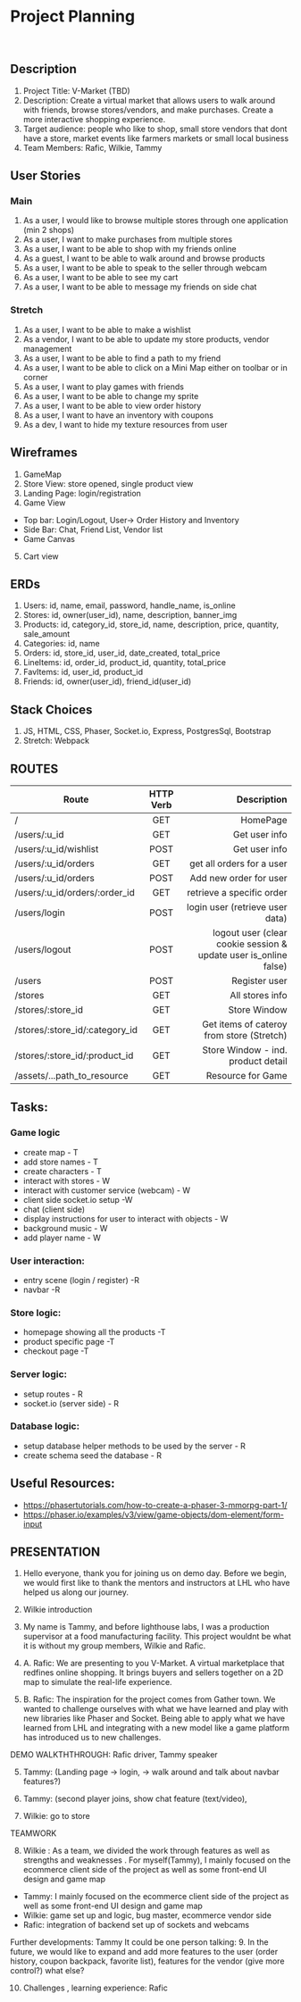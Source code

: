 # Project Planning

​
## Description
  1. Project Title: V-Market (TBD)
  2. Description: Create a virtual market that allows users to walk around with friends, browse stores/vendors, and make purchases. Create a more interactive shopping experience.
  3. Target audience: people who like to shop, small store vendors 
  that dont have a store, market events like farmers markets or
  small local business
  4. Team Members: Rafic, Wilkie, Tammy
​
## User Stories
### Main
  1. As a user, I would like to browse multiple stores through one application (min 2 shops)
  2. As a user, I want to make purchases from multiple stores
  3. As a user, I want to be able to shop with my friends online
  4. As a guest, I want to be able to walk around and browse products
  5. As a user, I want to be able to speak to the seller through webcam
  6. As a user, I want to be able to see my cart
  7. As a user, I want to be able to message my friends on side chat
​ 
### Stretch
  1. As a user, I want to be able to make a wishlist
  2. As a vendor, I want to be able to update my store products, vendor management
  3. As a user, I want to be able to find a path to my friend 
  4. As a user, I want to be able to click on a Mini Map either on toolbar or in corner
  5. As a user, I want to play games with friends
  6. As a user, I want to be able to change my sprite
  7. As a user, I want to be able to view order history
  8. As a user, I want to have an inventory with coupons
  9. As a dev, I want to hide my texture resources from user 


## Wireframes
  1. GameMap
  2. Store View: store opened, single product view
  3. Landing Page: login/registration
  4. Game View
  - Top bar: Login/Logout, User-> Order History and Inventory
  - Side Bar: Chat, Friend List, Vendor list
  - Game Canvas
  5. Cart view
​
## ERDs
  1. Users: id, name, email, password, handle_name, is_online
  2. Stores: id, owner(user_id), name, description, banner_img
  3. Products: id, category_id, store_id, name, description, price, quantity, sale_amount
  4. Categories: id, name
  5. Orders: id, store_id, user_id, date_created, total_price
  6. LineItems: id, order_id, product_id, quantity, total_price
  7. FavItems: id, user_id, product_id
  8. Friends: id, owner(user_id), friend_id(user_id)
​
## Stack Choices
  1. JS, HTML, CSS, Phaser, Socket.io, Express, PostgresSql, Bootstrap
  2. Stretch: Webpack

## ROUTES
| Route                                   | HTTP Verb          | Description  |
| ----------------------------------------|:------------------:| ------------:|
| /                                       | GET                | HomePage     |
| /users/:u_id                            | GET                | Get user info|
| /users/:u_id/wishlist                   | POST               | Get user info|
| /users/:u_id/orders                     | GET                | get all orders for a user |
| /users/:u_id/orders                     | POST               | Add new order for user |
| /users/:u_id/orders/:order_id           | GET                | retrieve a specific order     |
| /users/login                            | POST               | login user (retrieve user data)   |
| /users/logout                           | POST               | logout user (clear cookie session & update user is_online false) |
| /users                                  | POST               | Register user|
| /stores                                 | GET                | All stores info |
| /stores/:store_id                       | GET                | Store Window |
| /stores/:store_id/:category_id          | GET                | Get items of cateroy from store (Stretch)|
| /stores/:store_id/:product_id           | GET                | Store Window - ind. product detail |
| /assets/...path_to_resource             | GET                | Resource for Game |

## Tasks:
### Game logic
  - create map - T
  - add store names - T
  - create characters - T
  - interact with stores - W
  - interact with customer service (webcam) - W
  - client side socket.io setup -W
  - chat (client side) 
  - display instructions for user to interact with objects - W
  - background music - W
  - add player name - W
### User interaction:
  - entry scene (login / register) -R
  - navbar -R
### Store logic:
  - homepage showing all the products -T
  - product specific page -T
  - checkout page -T
### Server logic:
  - setup routes - R
  - socket.io (server side) - R
### Database logic:
  - setup database helper methods to be used by the server - R
  - create schema seed the database - R 


## Useful Resources:
- https://phasertutorials.com/how-to-create-a-phaser-3-mmorpg-part-1/
- https://phaser.io/examples/v3/view/game-objects/dom-element/form-input

## PRESENTATION
1. Hello everyone, thank you for joining us on demo day. Before we begin, we would first like to thank the mentors and instructors at LHL who have helped us along our journey.

2. Wilkie introduction

3. My name is Tammy, and before lighthouse labs, I was a production supervisor at a food manufacturing facility. This project wouldnt be what it is without my group members, Wilkie and Rafic.

4. A. Rafic: We are presenting to you V-Market. A virtual marketplace that redfines online shopping. It brings buyers and sellers together on a 2D map to simulate the real-life experience. 

4. B. Rafic: The inspiration for the project comes from Gather town. We wanted to challenge ourselves with what we have learned and play with new libraries like Phaser and Socket. Being able to apply what we have learned from LHL and integrating with a new model like a game platform has introduced us to new challenges.



DEMO WALKTHTHROUGH: Rafic driver, Tammy speaker

5. Tammy: (Landing page -> login, -> walk around and talk about navbar features?) 

6. Tammy: (second player joins, show chat feature (text/video), 

7. Wilkie: go to store 


TEAMWORK


8.  Wilkie : As a team, we divided the work through features as well as strengths and weaknesses . For myself(Tammy), I mainly focused on the ecommerce client side of the  project as well as some front-end UI design and game map

  - Tammy: I mainly focused on the ecommerce client side of the project as well as some front-end UI design and game map
  - Wilkie: game set up and logic, bug master, ecommerce vendor side
  - Rafic: integration of backend set up of sockets and webcams


Further developments: Tammy
It could be one person talking:
9. In the future, we would like to expand and add more features to the user (order history, coupon backpack, favorite list), features for the vendor (give more control?)
what else?

10. Challenges , learning experience: Rafic





